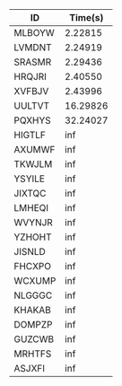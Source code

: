 |ID|Time(s)|
|-|-|
|MLBOYW|2.22815|
|LVMDNT|2.24919|
|SRASMR|2.29436|
|HRQJRI|2.40550|
|XVFBJV|2.43996|
|UULTVT|16.29826|
|PQXHYS|32.24027|
|HIGTLF|inf|
|AXUMWF|inf|
|TKWJLM|inf|
|YSYILE|inf|
|JIXTQC|inf|
|LMHEQI|inf|
|WVYNJR|inf|
|YZHOHT|inf|
|JISNLD|inf|
|FHCXPO|inf|
|WCXUMP|inf|
|NLGGGC|inf|
|KHAKAB|inf|
|DOMPZP|inf|
|GUZCWB|inf|
|MRHTFS|inf|
|ASJXFI|inf|
